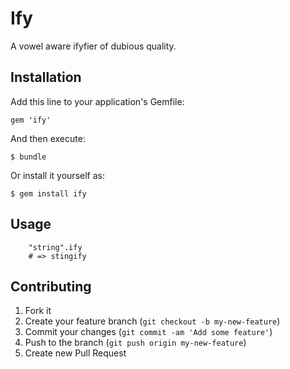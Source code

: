 # Ify

A vowel aware ifyfier of dubious quality.

## Installation

Add this line to your application's Gemfile:

    gem 'ify'

And then execute:

    $ bundle

Or install it yourself as:

    $ gem install ify

## Usage

		"string".ify
		# => stingify

## Contributing

1. Fork it
2. Create your feature branch (`git checkout -b my-new-feature`)
3. Commit your changes (`git commit -am 'Add some feature'`)
4. Push to the branch (`git push origin my-new-feature`)
5. Create new Pull Request
